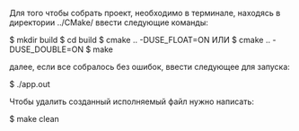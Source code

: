 Для того чтобы собрать проект, необходимо в терминале, находясь в директории ../CMake/ ввести следующие команды:

$ mkdir build
$ cd build
$ cmake .. -DUSE_FLOAT=ON   ИЛИ  $ cmake .. -DUSE_DOUBLE=ON
$ make

далее, если все собралось без ошибок, ввести следующее для запуска:

$ ./app.out


Чтобы удалить созданный исполняемый файл нужно написать:

$ make clean